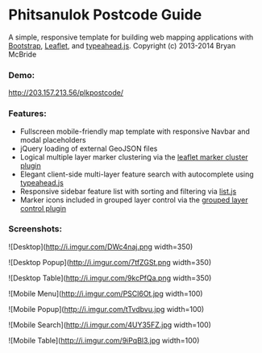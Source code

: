 Phitsanulok Postcode Guide
========

A simple, responsive template for building web mapping applications with [Bootstrap](http://getbootstrap.com/), [Leaflet](http://leafletjs.com/), and [typeahead.js](http://twitter.github.io/typeahead.js/).
Copyright (c) 2013-2014 Bryan McBride

### Demo:
http://203.157.213.56/plkpostcode/

### Features:
* Fullscreen mobile-friendly map template with responsive Navbar and modal placeholders
* jQuery loading of external GeoJSON files
* Logical multiple layer marker clustering via the [leaflet marker cluster plugin](https://github.com/Leaflet/Leaflet.markercluster)
* Elegant client-side multi-layer feature search with autocomplete using [typeahead.js](http://twitter.github.io/typeahead.js/)
* Responsive sidebar feature list with sorting and filtering via [list.js](http://listjs.com/)
* Marker icons included in grouped layer control via the [grouped layer control plugin](https://github.com/ismyrnow/Leaflet.groupedlayercontrol)

### Screenshots:
![Desktop](http://i.imgur.com/DWc4naj.png width=350)

![Desktop Popup](http://i.imgur.com/7tfZGSt.png width=350)

![Desktop Table](http://i.imgur.com/9kcPfQa.png width=350)

![Mobile Menu](http://i.imgur.com/PSCl6Ot.jpg width=100)

![Mobile Popup](http://i.imgur.com/tTvdbvu.jpg width=100)

![Mobile Search](http://i.imgur.com/4UY35FZ.jpg width=100)

![Mobile Table](http://i.imgur.com/9iPqBl3.jpg width=100)
